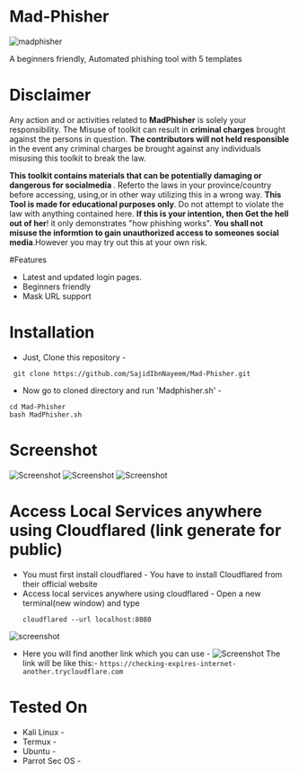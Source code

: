 # Mad-Phisher
![madphisher](https://github.com/user-attachments/assets/376044bb-80c2-428c-87f4-fc25b2c48289)

<p> A beginners friendly, Automated phishing tool with 5 templates</p>

# Disclaimer
<p>Any action and or activities related to <b>MadPhisher</b> is solely your responsibility. The Misuse of toolkit can result in <b>criminal charges</b> brought against the persons in question. <b>The contributors will not held responsible</b> in the event any criminal charges be brought against any individuals misusing this toolkit to break the law.</p>
<b>This toolkit contains materials that can be potentially damaging or dangerous for socialmedia </b>. Referto the laws in your province/country before accessing, using,or in other way utilizing this in a wrong way.
<b>This Tool is made for educational purposes only</b>. Do not attempt to violate the law with anything contained here. <b>If this is your intention, then Get the hell out of her</b>!
it only demonstrates "how phishing works". <b>You shall not misuse the informtion to gain unauthorized access to someones social media</b>.However you may try out this at your own risk.</i>

#Features 
- Latest and updated login pages.
- Beginners friendly
- Mask URL support

 # Installation
 - Just, Clone this repository -

 ```
  git clone https://github.com/SajidIbnNayeem/Mad-Phisher.git
 ```

- Now go to cloned directory and run 'Madphisher.sh' - 


```
cd Mad-Phisher
bash MadPhisher.sh
```
# Screenshot
![Screenshot](https://github.com/user-attachments/assets/38ae19a3-0176-4065-9ab2-ee99d4c4dc81)
![Screenshot](https://github.com/user-attachments/assets/0ea438a9-bd3c-4681-b5be-cc02540e4931)
![Screenshot](https://github.com/user-attachments/assets/6f1a99f0-309e-4bb2-96b0-893ace2f9c48)

# Access Local Services anywhere using Cloudflared (link generate for public)
- You must first install cloudflared -
  You have to install Cloudflared from their official website
- Access local services anywhere using cloudflared -
  Open a new terminal(new window) and type
  ```
  cloudflared --url localhost:8080
  ```
![screenshot](https://github.com/user-attachments/assets/96f2e07d-36a6-442e-a18f-cbba7b618b13)

- Here you will find another link which you can use - 
  ![Screenshot ](https://github.com/user-attachments/assets/44a5669d-ee00-4847-96eb-455593a2f007)
The link will be like this:- ```https://checking-expires-internet-another.trycloudflare.com```

# Tested On
- Kali Linux -
- Termux -
- Ubuntu -
- Parrot Sec OS -


